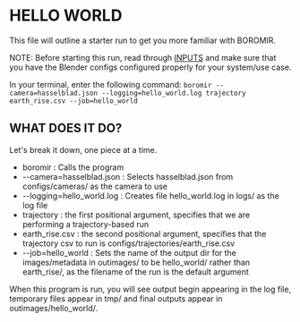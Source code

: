 # HELLO WORLD

This file will outline a starter run to get you more familiar with BOROMIR.

NOTE: Before starting this run, read through [INPUTS](INPUTS.md) and make sure that you have the Blender configs configured properly for your system/use case.

In your terminal, enter the following command: `boromir --camera=hasselblad.json --logging=hello_world.log trajectory earth_rise.csv --job=hello_world`

## WHAT DOES IT DO?

Let's break it down, one piece at a time.

- boromir : Calls the program
- --camera=hasselblad.json : Selects hasselblad.json from configs/cameras/ as the camera to use
- --logging=hello_world.log : Creates file hello_world.log in logs/ as the log file
- trajectory : the first positional argument, specifies that we are performing a trajectory-based run
- earth_rise.csv : the second positional argument, specifies that the trajectory csv to run is configs/trajectories/earth_rise.csv
- --job=hello_world : Sets the name of the output dir for the images/metadata in outimages/ to be hello_world/ rather than earth_rise/, as the filename of the run is the default argument

When this program is run, you will see output begin appearing in the log file, temporary files appear in tmp/ and final outputs appear in outimages/hello_world/.
